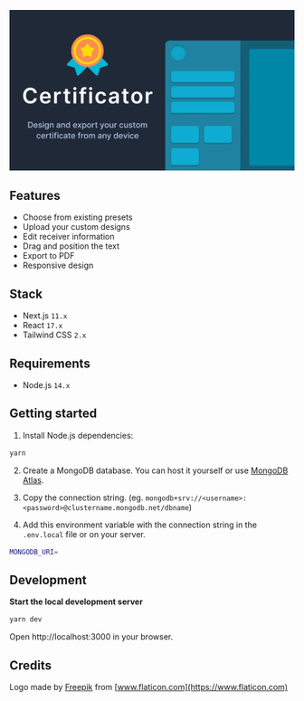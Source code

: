 <p align="center">
  <img src="public/og-image.png" width="1024" alt="Banner" />
</p>

## Features

- Choose from existing presets
- Upload your custom designs
- Edit receiver information
- Drag and position the text
- Export to PDF
- Responsive design

## Stack

- Next.js `11.x`
- React `17.x`
- Tailwind CSS `2.x`

## Requirements

- Node.js `14.x`

## Getting started

1. Install Node.js dependencies:

```sh
yarn
```

2. Create a MongoDB database. You can host it yourself or use [MongoDB Atlas](https://docs.atlas.mongodb.com/getting-started/).

3. Copy the connection string. (eg. `mongodb+srv://<username>:<password>@clustername.mongodb.net/dbname`)

4. Add this environment variable with the connection string in the `.env.local` file or on your server.

```sh
MONGODB_URI=
```

## Development

**Start the local development server**

```sh
yarn dev
```

Open http://localhost:3000 in your browser.

## Credits

Logo made by [Freepik](https://www.freepik.com) from [www.flaticon.com](https://www.flaticon.com)
